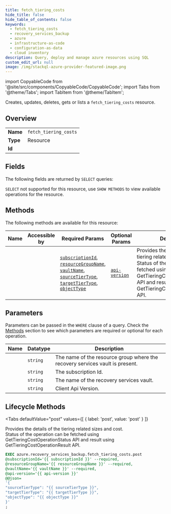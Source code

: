 ```yaml
--- 
title: fetch_tiering_costs
hide_title: false
hide_table_of_contents: false
keywords:
  - fetch_tiering_costs
  - recovery_services_backup
  - azure
  - infrastructure-as-code
  - configuration-as-data
  - cloud inventory
description: Query, deploy and manage azure resources using SQL
custom_edit_url: null
image: /img/stackql-azure-provider-featured-image.png
---
```


import CopyableCode from '@site/src/components/CopyableCode/CopyableCode';
import Tabs from '@theme/Tabs';
import TabItem from '@theme/TabItem';

Creates, updates, deletes, gets or lists a <code>fetch_tiering_costs</code> resource.

## Overview
<table><tbody>
<tr><td><b>Name</b></td><td><code>fetch_tiering_costs</code></td></tr>
<tr><td><b>Type</b></td><td>Resource</td></tr>
<tr><td><b>Id</b></td><td><CopyableCode code="azure.recovery_services_backup.fetch_tiering_costs" /></td></tr>
</tbody></table>

## Fields

The following fields are returned by `SELECT` queries:

`SELECT` not supported for this resource, use `SHOW METHODS` to view available operations for the resource.


## Methods

The following methods are available for this resource:

<table>
<thead>
    <tr>
    <th>Name</th>
    <th>Accessible by</th>
    <th>Required Params</th>
    <th>Optional Params</th>
    <th>Description</th>
    </tr>
</thead>
<tbody>
<tr>
    <td><a href="#post"><CopyableCode code="post" /></a></td>
    <td><CopyableCode code="exec" /></td>
    <td><a href="#parameter-subscriptionId"><code>subscriptionId</code></a>, <a href="#parameter-resourceGroupName"><code>resourceGroupName</code></a>, <a href="#parameter-vaultName"><code>vaultName</code></a>, <a href="#parameter-sourceTierType"><code>sourceTierType</code></a>, <a href="#parameter-targetTierType"><code>targetTierType</code></a>, <a href="#parameter-objectType"><code>objectType</code></a></td>
    <td><a href="#parameter-api-version"><code>api-version</code></a></td>
    <td>Provides the details of the tiering related sizes and cost.<br />Status of the operation can be fetched using GetTieringCostOperationStatus API and result using GetTieringCostOperationResult API.</td>
</tr>
</tbody>
</table>

## Parameters

Parameters can be passed in the `WHERE` clause of a query. Check the [Methods](#methods) section to see which parameters are required or optional for each operation.

<table>
<thead>
    <tr>
    <th>Name</th>
    <th>Datatype</th>
    <th>Description</th>
    </tr>
</thead>
<tbody>
<tr id="parameter-resourceGroupName">
    <td><CopyableCode code="resourceGroupName" /></td>
    <td><code>string</code></td>
    <td>The name of the resource group where the recovery services vault is present.</td>
</tr>
<tr id="parameter-subscriptionId">
    <td><CopyableCode code="subscriptionId" /></td>
    <td><code>string</code></td>
    <td>The subscription Id.</td>
</tr>
<tr id="parameter-vaultName">
    <td><CopyableCode code="vaultName" /></td>
    <td><code>string</code></td>
    <td>The name of the recovery services vault.</td>
</tr>
<tr id="parameter-api-version">
    <td><CopyableCode code="api-version" /></td>
    <td><code>string</code></td>
    <td>Client Api Version.</td>
</tr>
</tbody>
</table>

## Lifecycle Methods

<Tabs
    defaultValue="post"
    values={[
        { label: 'post', value: 'post' }
    ]}
>
<TabItem value="post">

Provides the details of the tiering related sizes and cost.<br />Status of the operation can be fetched using GetTieringCostOperationStatus API and result using GetTieringCostOperationResult API.

```sql
EXEC azure.recovery_services_backup.fetch_tiering_costs.post 
@subscriptionId='{{ subscriptionId }}' --required, 
@resourceGroupName='{{ resourceGroupName }}' --required, 
@vaultName='{{ vaultName }}' --required, 
@api-version='{{ api-version }}' 
@@json=
'{
"sourceTierType": "{{ sourceTierType }}", 
"targetTierType": "{{ targetTierType }}", 
"objectType": "{{ objectType }}"
}'
;
```
</TabItem>
</Tabs>

